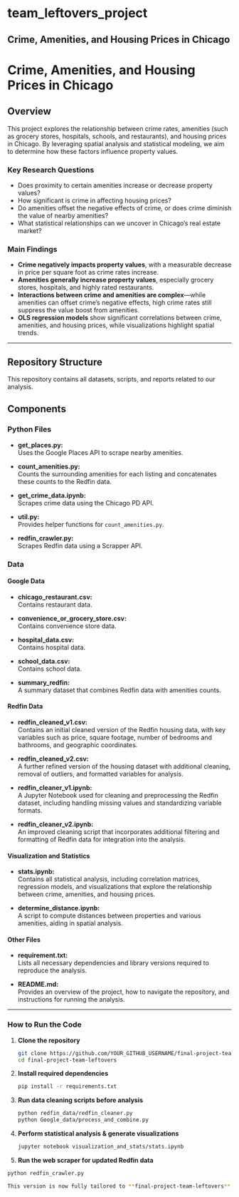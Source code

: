 # team_leftovers_project

## Crime, Amenities, and Housing Prices in Chicago

# **Crime, Amenities, and Housing Prices in Chicago**

## **Overview**
This project explores the relationship between crime rates, amenities (such as grocery stores, hospitals, schools, and restaurants), and housing prices in Chicago. By leveraging spatial analysis and statistical modeling, we aim to determine how these factors influence property values. 

### **Key Research Questions**
- Does proximity to certain amenities increase or decrease property values?
- How significant is crime in affecting housing prices?
- Do amenities offset the negative effects of crime, or does crime diminish the value of nearby amenities?
- What statistical relationships can we uncover in Chicago’s real estate market?

### **Main Findings**
- **Crime negatively impacts property values**, with a measurable decrease in price per square foot as crime rates increase.
- **Amenities generally increase property values**, especially grocery stores, hospitals, and highly rated restaurants.
- **Interactions between crime and amenities are complex**—while amenities can offset crime’s negative effects, high crime rates still suppress the value boost from amenities.
- **OLS regression models** show significant correlations between crime, amenities, and housing prices, while visualizations highlight spatial trends.

---

## **Repository Structure**
This repository contains all datasets, scripts, and reports related to our analysis.

## Components

### Python Files
- **get_places.py:**  
  Uses the Google Places API to scrape nearby amenities.
  
- **count_amenities.py:**  
  Counts the surrounding amenities for each listing and concatenates these counts to the Redfin data.
  
- **get_crime_data.ipynb:**  
  Scrapes crime data using the Chicago PD API.
  
- **util.py:**  
  Provides helper functions for `count_amenities.py`.
  
- **redfin_crawler.py:**  
  Scrapes Redfin data using a Scrapper API.

### Data

#### Google Data
- **chicago_restaurant.csv:**  
  Contains restaurant data.
  
- **convenience_or_grocery_store.csv:**  
  Contains convenience store data.
  
- **hospital_data.csv:**  
  Contains hospital data.
  
- **school_data.csv:**  
  Contains school data.
  
- **summary_redfin:**  
  A summary dataset that combines Redfin data with amenities counts.

#### Redfin Data
- **redfin_cleaned_v1.csv:**  
  Contains an initial cleaned version of the Redfin housing data, with key variables such as price, square footage, number of bedrooms and bathrooms, and geographic coordinates.

- **redfin_cleaned_v2.csv:**  
  A further refined version of the housing dataset with additional cleaning, removal of outliers, and formatted variables for analysis.

- **redfin_cleaner_v1.ipynb:**  
  A Jupyter Notebook used for cleaning and preprocessing the Redfin dataset, including handling missing values and standardizing variable formats.

- **redfin_cleaner_v2.ipynb:**  
  An improved cleaning script that incorporates additional filtering and formatting of Redfin data for integration into the analysis.

#### Visualization and Statistics
- **stats.ipynb:**  
  Contains all statistical analysis, including correlation matrices, regression models, and visualizations that explore the relationship between crime, amenities, and housing prices.

- **determine_distance.ipynb:**  
  A script to compute distances between properties and various amenities, aiding in spatial analysis.

#### Other Files
- **requirement.txt:**  
  Lists all necessary dependencies and library versions required to reproduce the analysis.

- **README.md:**  
  Provides an overview of the project, how to navigate the repository, and instructions for running the analysis.

---

### **How to Run the Code**
1. **Clone the repository**  
   ```bash
   git clone https://github.com/YOUR_GITHUB_USERNAME/final-project-team-leftovers.git
   cd final-project-team-leftovers
2. **Install required dependencies**
   ```bash
   pip install -r requirements.txt
3. **Run data cleaning scripts before analysis**
   ```bash
   python redfin_data/redfin_cleaner.py
   python Google_data/process_and_combine.py
4. **Perform statistical analysis & generate visualizations**
   ```bash
   jupyter notebook visualization_and_stats/stats.ipynb
5. **Run the web scraper for updated Redfin data**
  ```bash
  python redfin_crawler.py

This version is now fully tailored to **final-project-team-leftovers**, matching your repository structure and ensuring smooth execution. Let me know if you need further refinements!
